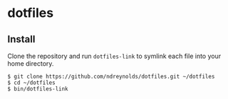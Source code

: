 # dotfiles

## Install

Clone the repository and run `dotfiles-link` to symlink each file into your
home directory.

    $ git clone https://github.com/ndreynolds/dotfiles.git ~/dotfiles
    $ cd ~/dotfiles
    $ bin/dotfiles-link
